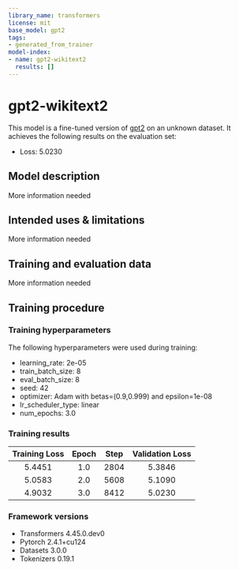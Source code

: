 ```yaml
---
library_name: transformers
license: mit
base_model: gpt2
tags:
- generated_from_trainer
model-index:
- name: gpt2-wikitext2
  results: []
---
```


<!-- This model card has been generated automatically according to the information the Trainer had access to. You
should probably proofread and complete it, then remove this comment. -->

# gpt2-wikitext2

This model is a fine-tuned version of [gpt2](https://huggingface.co/gpt2) on an unknown dataset.
It achieves the following results on the evaluation set:
- Loss: 5.0230

## Model description

More information needed

## Intended uses & limitations

More information needed

## Training and evaluation data

More information needed

## Training procedure

### Training hyperparameters

The following hyperparameters were used during training:
- learning_rate: 2e-05
- train_batch_size: 8
- eval_batch_size: 8
- seed: 42
- optimizer: Adam with betas=(0.9,0.999) and epsilon=1e-08
- lr_scheduler_type: linear
- num_epochs: 3.0

### Training results

| Training Loss | Epoch | Step | Validation Loss |
|:-------------:|:-----:|:----:|:---------------:|
| 5.4451        | 1.0   | 2804 | 5.3846          |
| 5.0583        | 2.0   | 5608 | 5.1090          |
| 4.9032        | 3.0   | 8412 | 5.0230          |


### Framework versions

- Transformers 4.45.0.dev0
- Pytorch 2.4.1+cu124
- Datasets 3.0.0
- Tokenizers 0.19.1
